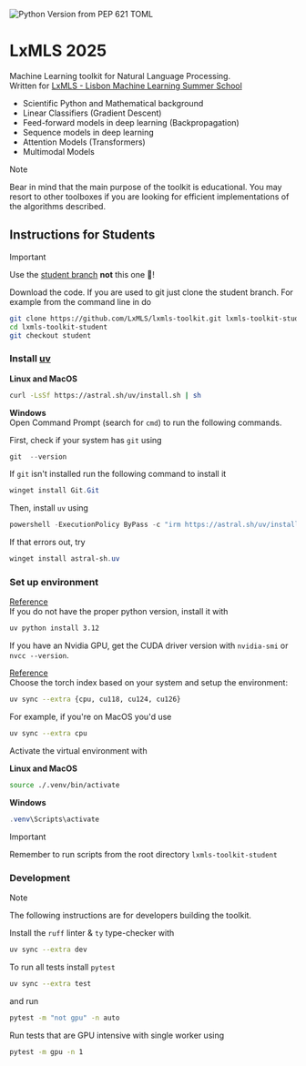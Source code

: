 ![Python Version from PEP 621 TOML](https://img.shields.io/python/required-version-toml?tomlFilePath=https%3A%2F%2Fraw.githubusercontent.com%2Frshwndsz%2Flxmls-toolkit%2Fmaster%2Fpyproject.toml)

# LxMLS 2025

Machine Learning toolkit for Natural Language Processing.<br>
Written for [LxMLS - Lisbon Machine Learning Summer School](http://lxmls.it.pt)

* Scientific Python and Mathematical background
* Linear Classifiers (Gradient Descent)
* Feed-forward models in deep learning (Backpropagation)
* Sequence models in deep learning
* Attention Models (Transformers)
* Multimodal Models

> [!NOTE]
> Bear in mind that the main purpose of the toolkit is educational. 
> You may resort to other toolboxes if you are looking for efficient implementations of the algorithms described.

## Instructions for Students

> [!IMPORTANT] 
> Use the [student branch](https://github.com/LxMLS/lxmls-toolkit/tree/student) **not** this one 🚨!

Download the code. If you are used to git just clone the student branch. For
example from the command line in do

```bash
git clone https://github.com/LxMLS/lxmls-toolkit.git lxmls-toolkit-student
cd lxmls-toolkit-student
git checkout student
```

### Install [uv](https://astral.sh/uv) 

**Linux and MacOS**
```bash
curl -LsSf https://astral.sh/uv/install.sh | sh
```

**Windows** <br>
Open Command Prompt (search for `cmd`) to run the following commands.

First, check if your system has `git` using 
```powershell
git  --version
```

If `git` isn't installed run the following command to install it
```powershell
winget install Git.Git
```

Then, install `uv` using
```powershell
powershell -ExecutionPolicy ByPass -c "irm https://astral.sh/uv/install.ps1 | iex"
```
If that errors out, try
```powershell
winget install astral-sh.uv
```

### Set up environment

[Reference](https://docs.astral.sh/uv/guides/install-python)<br>
If you do not have the proper python version, install it with 
```bash
uv python install 3.12
```

If you have an Nvidia GPU, get the CUDA driver version with 
```nvidia-smi``` or ```nvcc --version```.

[Reference](https://docs.astral.sh/uv/guides/integration/pytorch) <br>
Choose the torch index based on your system and setup the environment:
```bash
uv sync --extra {cpu, cu118, cu124, cu126}
```

For example, if you're on MacOS you'd use
```bash
uv sync --extra cpu
```

Activate the virtual environment with

**Linux and MacOS**
```bash
source ./.venv/bin/activate
```

**Windows**
```powershell
.venv\Scripts\activate
```

> [!IMPORTANT]
> Remember to run scripts from the root directory `lxmls-toolkit-student`

### Development

> [!NOTE]
> The following instructions are for developers building the toolkit.

Install the `ruff` linter & `ty` type-checker with 
```bash
uv sync --extra dev 
```

To run all tests install `pytest`

```bash
uv sync --extra test
```

and run
```bash
pytest -m "not gpu" -n auto
```

Run tests that are GPU intensive with single worker using
```bash
pytest -m gpu -n 1
```

